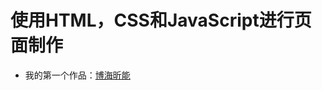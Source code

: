 # 使用HTML，CSS和JavaScript进行页面制作
<nav>
  <ul>
    <li>我的第一个作品：<a href="https://supervsky.github.io/mebqn/page/">博海昕能</a></li>
  </ul>
</nav>


